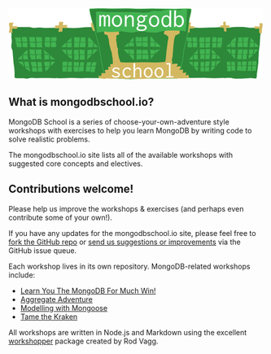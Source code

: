 ![url](images/mongodbschool.png)

## What is mongodbschool.io?

MongoDB School is a series of choose-your-own-adventure style workshops with exercises to help you learn MongoDB by writing code to solve realistic problems.

The mongodbschool.io site lists all of the available workshops with suggested core concepts and electives.

## Contributions welcome!

Please help us improve the workshops & exercises (and perhaps even contribute some of your own!).

If you have any updates for the mongodbschool.io site, please feel free to [fork the GitHub repo](https://github.com/braz/mongodbschool.io) or [send us suggestions or improvements](https://github.com/braz/mongodbschool.io/issues) via the GitHub issue queue.

Each workshop lives in its own repository. MongoDB-related workshops include:

 - [Learn You The MongoDB For Much Win!](https://github.com/braz/learnyoumongodb)
 - [Aggregate Adventure](https://github.com/braz/mongodb-aggregate-adventure)
 - [Modelling with Mongoose](https://github.com/braz/modelling-with-mongoose)
 - [Tame the Kraken](https://github.com/braz/tamethekraken)

All workshops are written in Node.js and Markdown using the excellent [workshopper](https://www.npmjs.com/package/workshopper) package created by Rod Vagg.
